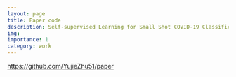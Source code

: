 ```yaml
---
layout: page
title: Paper code
description: Self-supervised Learning for Small Shot COVID-19 Classification
img: 
importance: 1
category: work
---
```


https://github.com/YujieZhu51/paper
